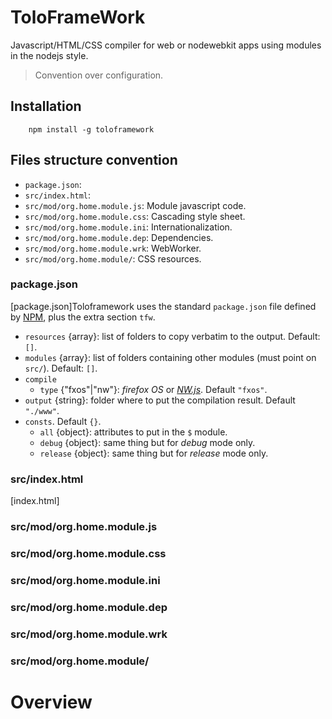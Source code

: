 # ToloFrameWork

Javascript/HTML/CSS compiler for web or nodewebkit apps using modules in the nodejs style.

> Convention over configuration.

## Installation
```
    npm install -g toloframework
```

## Files structure convention

* `package.json`: 
* `src/index.html`: 
* `src/mod/org.home.module.js`: Module javascript code.
* `src/mod/org.home.module.css`: Cascading style sheet.
* `src/mod/org.home.module.ini`: Internationalization.
* `src/mod/org.home.module.dep`: Dependencies.
* `src/mod/org.home.module.wrk`: WebWorker.
* `src/mod/org.home.module/`: CSS resources.

### package.json
[package.json]Toloframework uses the standard `package.json` file defined by [NPM](https://docs.npmjs.com/getting-started/using-a-package.json), plus the extra section `tfw`.

* `resources` {array}: list of folders to copy verbatim to the output. Default: `[]`.
* `modules` {array}: list of folders containing other modules (must point on `src/`). Default: `[]`.
* `compile`
  * `type` {"fxos"|"nw"}: _firefox OS_ or _[NW.js](https://nwjs.io/)_. Default `"fxos"`.
* `output` {string}: folder where to put the compilation result. Default `"./www"`.
* `consts`. Default `{}`.
  * `all` {object}: attributes to put in the `$` module.
  * `debug` {object}: same thing but for _debug_ mode only.
  * `release` {object}: same thing but for _release_ mode only.

### src/index.html
[index.html]

### src/mod/org.home.module.js

### src/mod/org.home.module.css

### src/mod/org.home.module.ini

### src/mod/org.home.module.dep

### src/mod/org.home.module.wrk

### src/mod/org.home.module/




Overview
========

